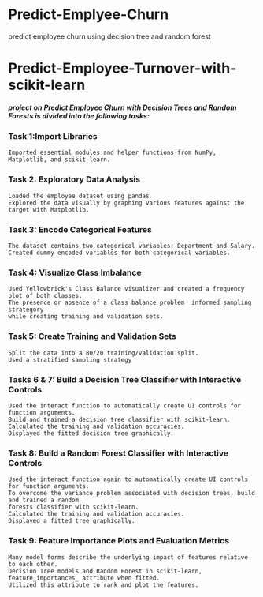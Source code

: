 # Predict-Emplyee-Churn
predict employee churn using decision tree and random forest
# Predict-Employee-Turnover-with-scikit-learn

##### project on Predict Employee Churn with Decision Trees and Random Forests is divided into the following tasks:
### Task 1:Import Libraries
    Imported essential modules and helper functions from NumPy, Matplotlib, and scikit-learn.

### Task 2: Exploratory Data Analysis
    Loaded the employee dataset using pandas
    Explored the data visually by graphing various features against the target with Matplotlib.

### Task 3: Encode Categorical Features
    The dataset contains two categorical variables: Department and Salary.
    Created dummy encoded variables for both categorical variables.

### Task 4: Visualize Class Imbalance
    Used Yellowbrick's Class Balance visualizer and created a frequency plot of both classes.
    The presence or absence of a class balance problem  informed sampling strategory 
    while creating training and validation sets.

### Task 5: Create Training and Validation Sets
    Split the data into a 80/20 training/validation split.
    Used a stratified sampling strategy

### Tasks 6 & 7: Build a Decision Tree Classifier with Interactive Controls
    Used the interact function to automatically create UI controls for function arguments.
    Build and trained a decision tree classifier with scikit-learn.
    Calculated the training and validation accuracies.
    Displayed the fitted decision tree graphically.

### Task 8: Build a Random Forest Classifier with Interactive Controls
    Used the interact function again to automatically create UI controls for function arguments.
    To overcome the variance problem associated with decision trees, build and trained a random 
    forests classifier with scikit-learn.
    Calculated the training and validation accuracies.
    Displayed a fitted tree graphically.

### Task 9: Feature Importance Plots and Evaluation Metrics
    Many model forms describe the underlying impact of features relative to each other.
    Decision Tree models and Random Forest in scikit-learn, feature_importances_ attribute when fitted.
    Utilized this attribute to rank and plot the features.
